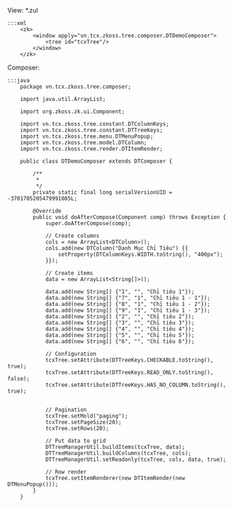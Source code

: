 View: *.zul

<?page title="Dynamic Tree Sample"?>
	:::xml
		<zk>
			<window apply="vn.tcx.zkoss.tree.composer.DTDemoComposer">
				<tree id="tcxTree"/>
	 		</window>
		</zk>

Composer:

	:::java
		package vn.tcx.zkoss.tree.composer;

		import java.util.ArrayList;

		import org.zkoss.zk.ui.Component;

		import vn.tcx.zkoss.tree.constant.DTColumnKeys;
		import vn.tcx.zkoss.tree.constant.DTTreeKeys;
		import vn.tcx.zkoss.tree.menu.DTMenuPopup;
		import vn.tcx.zkoss.tree.model.DTColumn;
		import vn.tcx.zkoss.tree.render.DTItemRender;

		public class DTDemoComposer extends DTComposer {

			/**
			 *
			 */
			private static final long serialVersionUID = -3701705205479991085L;

			@Override
			public void doAfterCompose(Component comp) throws Exception {
				super.doAfterCompose(comp);

				// Create columns
				cols = new ArrayList<DTColumn>();
				cols.add(new DTColumn("Danh Mục Chỉ Tiêu") {{
					setProperty(DTColumnKeys.WIDTH.toString(), "400px");
				}});

				// Create items
				data = new ArrayList<String[]>();

				data.add(new String[] {"1", "", "Chỉ tiêu 1"});
				data.add(new String[] {"7", "1", "Chỉ tiêu 1 - 1"});
				data.add(new String[] {"8", "1", "Chỉ tiêu 1 - 2"});
				data.add(new String[] {"9", "1", "Chỉ tiêu 1 - 3"});
				data.add(new String[] {"2", "", "Chỉ tiêu 2"});
				data.add(new String[] {"3", "", "Chỉ tiêu 3"});
				data.add(new String[] {"4", "", "Chỉ tiêu 4"});
				data.add(new String[] {"5", "", "Chỉ tiêu 5"});
				data.add(new String[] {"6", "", "Chỉ tiêu 6"});

		        // Configuration
		        tcxTree.setAttribute(DTTreeKeys.CHECKABLE.toString(), true);
		        tcxTree.setAttribute(DTTreeKeys.READ_ONLY.toString(), false);
		        tcxTree.setAttribute(DTTreeKeys.HAS_NO_COLUMN.toString(), true);


		        // Pagination
		        tcxTree.setMold("paging");
		        tcxTree.setPageSize(20);
		        tcxTree.setRows(20);

		        // Put data to grid
		    	DTTreeManagerUtil.buildItems(tcxTree, data);
		    	DTTreeManagerUtil.buildColumns(tcxTree, cols);
		    	DTTreeManagerUtil.setReadonly(tcxTree, cols, data, true);

		    	// Row render
		        tcxTree.setItemRenderer(new DTItemRender(new DTMenuPopup()));
			}
		}
		

